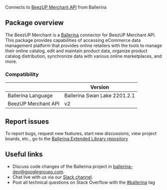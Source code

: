 Connects to [BeezUP Merchant API](https://api-docs.beezup.com/) from Ballerina
## Package overview
The BeezUP Merchant is a [Ballerina](https://ballerina.io/) connector for BeezUP Merchant API. This package provides capabilities of accessing eCommerce data management platform that provides online retailers with the tools to manage their online catalog, edit and maintain product data, organize product catalog distribution, synchronize data with various online marketplaces, and more.

### Compatibility
|                              | Version                   |
|------------------------------|---------------------------|
| Ballerina Language           | Ballerina Swan Lake 2201.2.1|
| BeezUP Merchant API          | v2                        |

## Report issues
To report bugs, request new features, start new discussions, view project boards, etc., go to the [Ballerina Extended Library repository](https://github.com/ballerina-platform/ballerina-extended-library)

## Useful links
- Discuss code changes of the Ballerina project in [ballerina-dev@googlegroups.com](mailto:ballerina-dev@googlegroups.com).
- Chat live with us via our [Slack channel](https://ballerina.io/community/slack/).
- Post all technical questions on Stack Overflow with the [#ballerina](https://stackoverflow.com/questions/tagged/ballerina) tag
